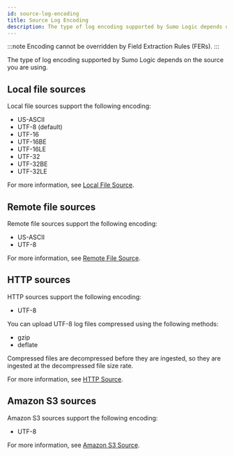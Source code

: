 ```yaml
---
id: source-log-encoding
title: Source Log Encoding
description: The type of log encoding supported by Sumo Logic depends on the Source you are using.
---
```


:::note
Encoding cannot be overridden by Field Extraction Rules (FERs).
:::

The type of log encoding supported by Sumo Logic depends on the source you are using.

## Local file sources

Local file sources support the following encoding:

* US-ASCII
* UTF-8 (default)
* UTF-16
* UTF-16BE
* UTF-16LE
* UTF-32
* UTF-32BE
* UTF-32LE

For more information, see [Local File Source](/docs/send-data/installed-collectors/sources/local-file-source).

## Remote file sources

Remote file sources support the following encoding:

* US-ASCII
* UTF-8

For more information, see [Remote File Source](/docs/send-data/installed-collectors/sources/remote-file-source).

## HTTP sources

HTTP sources support the following encoding:

* UTF-8

You can upload UTF-8 log files compressed using the following methods:

* gzip
* deflate

Compressed files are decompressed before they are ingested, so they are ingested at the decompressed file size rate.

For more information, see [HTTP Source](/docs/send-data/hosted-collectors/http-source/logs-metrics).

## Amazon S3 sources

Amazon S3 sources support the following encoding:

* UTF-8

For more information, see [Amazon S3 Source](/docs/send-data/hosted-collectors/amazon-aws/aws-s3-source).
